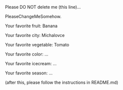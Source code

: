 Please DO NOT delete me (this line)...

PleaseChangeMeSomehow.



Your favorite fruit: Banana

Your favorite city: Michalovce 

Your favorite vegetable: Tomato

Your favorite color: ...

Your favorite icecream: ...

Your favorite season: ...


(after this, please follow the instructions in README.md)


